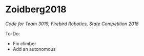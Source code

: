 # Zoidberg2018
_Code for Team 3019, Firebird Robotics, State Competition 2018_

To-Do:
 * Fix climber
 * Add an autonomous
